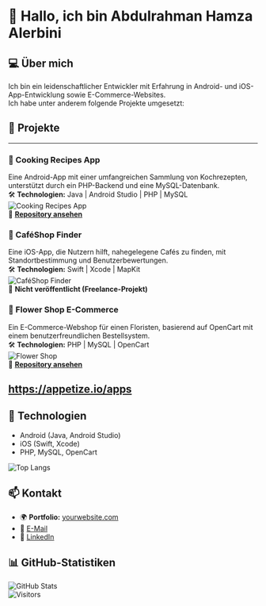 # 👋 Hallo, ich bin Abdulrahman Hamza Alerbini  

## 💻 Über mich  
Ich bin ein leidenschaftlicher Entwickler mit Erfahrung in Android- und iOS-App-Entwicklung sowie E-Commerce-Websites.  
Ich habe unter anderem folgende Projekte umgesetzt:  

## 📌 Projekte  

---

### 📱 Cooking Recipes App  
Eine Android-App mit einer umfangreichen Sammlung von Kochrezepten, unterstützt durch ein PHP-Backend und eine MySQL-Datenbank.  
🛠️ **Technologien:** Java | Android Studio | PHP | MySQL  
![Cooking Recipes App](https://your-image-link.com)  
🔗 **[Repository ansehen](https://github.com/deinusername/cooking-recipes)**  



### 📍 CaféShop Finder  
Eine iOS-App, die Nutzern hilft, nahegelegene Cafés zu finden, mit Standortbestimmung und Benutzerbewertungen.  
🛠️ **Technologien:** Swift | Xcode | MapKit  
![CaféShop Finder](https://your-image-link.com)  
🔗 **Nicht veröffentlicht (Freelance-Projekt)**  


### 🌸 Flower Shop E-Commerce  
Ein E-Commerce-Webshop für einen Floristen, basierend auf OpenCart mit einem benutzerfreundlichen Bestellsystem.  
🛠️ **Technologien:** PHP | MySQL | OpenCart  
![Flower Shop](https://your-image-link.com)  
🔗 **[Repository ansehen](https://github.com/deinusername/flower-shop)**  


https://appetize.io/apps
---

## 🚀 Technologien  
- Android (Java, Android Studio)  
- iOS (Swift, Xcode)  
- PHP, MySQL, OpenCart
  
 ![Top Langs](https://github-readme-stats.vercel.app/api/top-langs/?username=abdulrahmanalerbini&layout=compact&theme=radical)


## 📫 Kontakt  
- 🌍 **Portfolio:** [yourwebsite.com](https://yourwebsite.com)
- 📧 [E-Mail](mailto:Abdulrahmanalerbini@gmail.com)  
- 🔗 [LinkedIn](https://www.linkedin.com/in/abdulrahman-hamza-alerbini-a5a458162/)  


## 📊 GitHub-Statistiken  
![GitHub Stats](https://github-readme-stats.vercel.app/api?username=abdulrahmanalerbini&show_icons=true&theme=radical)  
![Visitors](https://komarev.com/ghpvc/?username=deinusername&label=Profile%20Views&color=blue&style=plastic)

